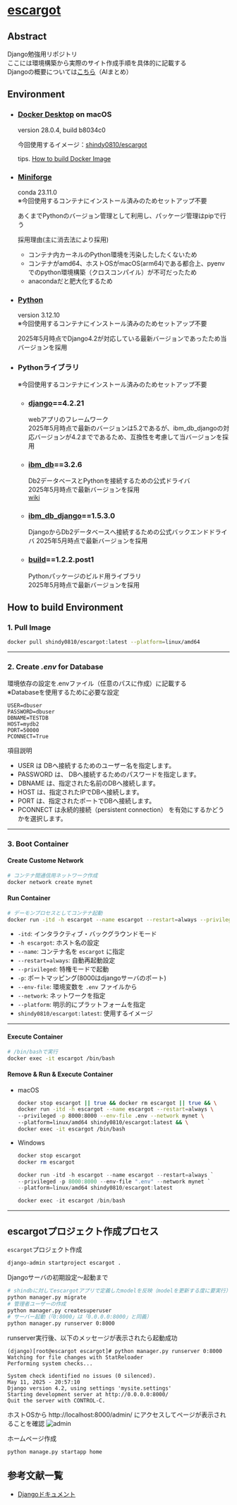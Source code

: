 # [escargot](https://github.com/shindy-dev/escargot)

## Abstract
Django勉強用リポジトリ  
ここには環境構築から実際のサイト作成手順を具体的に記載する  
Djangoの概要については[こちら](docs/about_Django.md)（AIまとめ）

## Environment
- ### [Docker Desktop](https://www.docker.com/ja-jp/products/docker-desktop/) on macOS
    version 28.0.4, build b8034c0

    今回使用するイメージ：[shindy0810/escargot](https://hub.docker.com/r/shindy0810/escargot)  

    tips. [How to build Docker Image](docs/how2_build_DockerImage.md)

- ### [Miniforge](https://github.com/conda-forge/miniforge)
    conda 23.11.0  
    ※今回使用するコンテナにインストール済みのためセットアップ不要  

    あくまでPythonのバージョン管理として利用し、パッケージ管理はpipで行う

    採用理由(主に消去法により採用)  
    * コンテナ内カーネルのPython環境を汚染したしたくないため
    * コンテナがamd64、ホストOSがmacOS(arm64)である都合上、pyenvでのpython環境構築（クロスコンパイル）が不可だったため
    * anacondaだと肥大化するため

- ### [Python](https://www.python.org/)
    version 3.12.10  
    ※今回使用するコンテナにインストール済みのためセットアップ不要  

    2025年5月時点でDjango4.2が対応している最新バージョンであったため当バージョンを採用

- ### Pythonライブラリ
    ※今回使用するコンテナにインストール済みのためセットアップ不要  
    - ### [django](https://github.com/django/django)==4.2.21
        webアプリのフレームワーク  
        2025年5月時点で最新のバージョンは5.2であるが、ibm_db_djangoの対応バージョンが4.2までであるため、互換性を考慮して当バージョンを採用

    - ### [ibm_db](https://github.com/ibmdb/python-ibmdb)==3.2.6
        Db2データベースとPythonを接続するための公式ドライバ  
        2025年5月時点で最新バージョンを採用  
        [wiki](https://github.com/ibmdb/python-ibmdb/wiki/APIs)

    - ### [ibm_db_django](https://github.com/ibmdb/python-ibmdb-django)==1.5.3.0
        DjangoからDb2データベースへ接続するための公式バックエンドドライバ
        2025年5月時点で最新バージョンを採用

    - ### [build](https://github.com/pypa/build)==1.2.2.post1
        Pythonパッケージのビルド用ライブラリ  
        2025年5月時点で最新バージョンを採用

## How to build Environment
### 1. Pull Image
```bash
docker pull shindy0810/escargot:latest --platform=linux/amd64
```

---

### 2. Create *.env* for Database
環境依存の設定を.envファイル（任意のパスに作成）に記載する  
※Databaseを使用するために必要な設定
```
USER=dbuser
PASSWORD=dbuser
DBNAME=TESTDB
HOST=mydb2
PORT=50000
PCONNECT=True
```

項目説明  
- USER は DBへ接続するためのユーザー名を指定します。
- PASSWORD は、 DBへ接続するためのパスワードを指定します。
- DBNAME は、指定された名前のDBへ接続します。
- HOST は、指定されたIPでDBへ接続します。
- PORT は、指定されたポートでDBへ接続します。
- PCONNECT は永続的接続（persistent connection） を有効にするかどうかを選択します。
---

### 3. Boot Container

#### Create Custome Network
```bash
# コンテナ間通信用ネットワーク作成
docker network create mynet
```

#### Run Container
```bash
# デーモンプロセスとしてコンテナ起動
docker run -itd -h escargot --name escargot --restart=always --privileged -p 8000:8000 --env-file ~/.env --network mynet --platform=linux/amd64 shindy0810/escargot:latest
```
- `-itd`: インタラクティブ・バックグラウンドモード
- `-h escargot`: ホスト名の設定
- `--name`: コンテナ名を `escargot` に指定
- `--restart=always`: 自動再起動設定
- `--privileged`: 特権モードで起動
- `-p`: ポートマッピング(8000はdjangoサーバのポート)
- `--env-file`: 環境変数を `.env` ファイルから
- `--network`: ネットワークを指定
- `--platform`: 明示的にプラットフォームを指定
- `shindy0810/escargot:latest`: 使用するイメージ

---

#### Execute Container
```bash
# /bin/bashで実行
docker exec -it escargot /bin/bash
```

#### Remove & Run & Execute Container
- macOS  
    ```bash
    docker stop escargot || true && docker rm escargot || true && \
    docker run -itd -h escargot --name escargot --restart=always \
    --privileged -p 8000:8000 --env-file .env --network mynet \
    --platform=linux/amd64 shindy0810/escargot:latest && \
    docker exec -it escargot /bin/bash
    ```

- Windows
    ```powershell
    docker stop escargot
    docker rm escargot

    docker run -itd -h escargot --name escargot --restart=always `
    --privileged -p 8000:8000 --env-file ".env" --network mynet `
    --platform=linux/amd64 shindy0810/escargot:latest

    docker exec -it escargot /bin/bash
    ```
---


## escargotプロジェクト作成プロセス
`escargot`プロジェクト作成
```bash
django-admin startproject escargot .
```

Djangoサーバの初期設定〜起動まで
```bash
# shindbに対してescargotアプリで定義したmodelを反映（modelを更新する度に要実行）
python manager.py migrate
# 管理者ユーザーの作成
python manager.py createsuperuser
# サーバー起動（「0:8000」は「0.0.0.0:8000」と同義）
python manager.py runserver 0:8000
```
runserver実行後、以下のメッセージが表示されたら起動成功   
```
(django)[root@escargot escargot]# python manager.py runserver 0:8000
Watching for file changes with StatReloader
Performing system checks...

System check identified no issues (0 silenced).
May 11, 2025 - 20:57:10
Django version 4.2, using settings 'mysite.settings'
Starting development server at http://0.0.0.0:8000/
Quit the server with CONTROL-C.
```
ホストOSから http://localhost:8000/admin/ にアクセスしてページが表示されることを確認
![admin](docs/adminpage.png)

ホームページ作成
```bash
python manage.py startapp home
```

## 参考文献一覧
* [Djangoドキュメント](https://docs.djangoproject.com/ja/5.2/)
